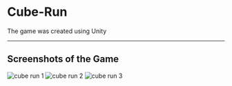 # Cube-Run
The game was created using Unity

---
## Screenshots of the Game
![cube run 1](https://user-images.githubusercontent.com/36204389/47603476-f2ed5100-da09-11e8-9d69-5fdc5e0a549f.PNG)
![cube run 2](https://user-images.githubusercontent.com/36204389/47603477-f2ed5100-da09-11e8-98e9-dfc721da0b52.PNG)
![cube run 3](https://user-images.githubusercontent.com/36204389/47603478-f2ed5100-da09-11e8-9cf9-0fa34926ff1e.PNG)

